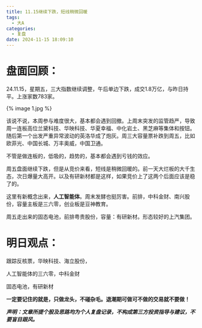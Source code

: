 ```yaml
---
title: 11.15继续下跌，短线稍微回暖
tags:
  - 大A
categories:
  - 复盘
date: 2024-11-15 18:09:10
---
```




# 盘面回顾：

24.11.15，星期五，三大指数继续调整，午后单边下跌，成交1.8万亿，与昨日持平。上涨家数783家。

{% image 1.jpg %}

该说不说，本周参与难度很大，基本都会遇到回撤。上周末突发的监管趋严，导致周一连板高位兰黛科技、华映科技、华夏幸福、中化岩土、黑芝麻等集体和按钮。随后第一个出发严重异常波动的英洛华成了炮灰。周三大容量票补跌到周五，比如欧菲光、中国长城、万丰奥威，中国卫通。

不管是做连板的，低吸的，趋势的，基本都会遇到亏钱的效应。

周五盘面继续下跌，但是从竞价来看，短线是稍微回暖的。前一天大烂板的大千生态，次日爆量大高开。以及有研新材都是这样，如果竞价上了这两个后面应该是稳了的。

这里有新概念出来，**人工智能体**。周末发酵也挺厉害。前排，中科金财、南兴股份，容量主板是三六零，创业板是豆神教育。

周五走出来的固态电池，前排粤贵股份，容量：有研新材。形态较好的上汽集团。



# 明日观点：

跟踪反核票，华映科技、海立股份，

人工智能体的三六零，中科金财

固态电池，有研新材



**一定要记住的就是，只做龙头，不碰杂毛。退潮期可做可不做的交易就不要做！**



***声明：文章所提个股及思路均为个人复盘记录，不构成第三方投资指导与建议，不要盲目跟风。***
